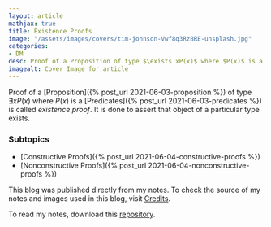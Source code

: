 ```yaml
---
layout: article
mathjax: true
title: Existence Proofs
image: "/assets/images/covers/tim-johnson-Vwf8q3RzBRE-unsplash.jpg"
categories:
- DM
desc: Proof of a Proposition of type $\exists xP(x)$ where $P(x)$ is a Predicates is called existence proof. It is done to assert that object of a particular type exists. 
imagealt: Cover Image for article
---
```


Proof of a [Proposition]({% post_url 2021-06-03-proposition %}) of type $\exists xP(x)$ where $P(x)$ is a [Predicates]({% post_url 2021-06-03-predicates %}) is called *existence proof*. It is done to assert that object of a particular type exists.





















































































































































































































































































































































































































### Subtopics
- [Constructive Proofs]({% post_url 2021-06-04-constructive-proofs %})
- [Nonconstructive Proofs]({% post_url 2021-06-04-nonconstructive-proofs %})



This blog was published directly from my notes.
To check the source of my notes and images used in this blog, visit <a href="/credits.html" target="_blank">Credits</a>.

To read my notes, download this <a href="https://github.com/bovem/CS" target="blank">repository</a>.